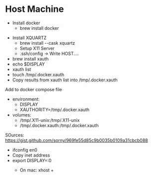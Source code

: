 # Host Machine


- Install docker
  - brew install docker
<!-- - Install conda envrionment
  -  brew install --cask anaconda -->
- Install XQUARTZ
  - brew install --cask xquartz
  - Setup X11 Server
  - .ssh/config -> Write HOST....
- brew install xauth
- echo $DISPLAY
- xauth list
- touch /tmp/.docker.xauth               
- Copy results from xauth list into  /tmp/.docker.xauth       



Add to docker compose file

- environment:
  - DISPLAY
  - XAUTHORITY=/tmp/.docker.xauth
- volumes:
  - /tmp/.X11-unix:/tmp/.X11-unix
  - /tmp/.docker.xauth:/tmp/.docker.xauth





SOurces: https://gist.github.com/sorny/969fe55d85c9b0035b0109a31cbcb088


-  ifconfig en0
-  Copy inet address
-  export DISPLAY=<ipadress>:0
   - On mac: xhost + <ipadress>